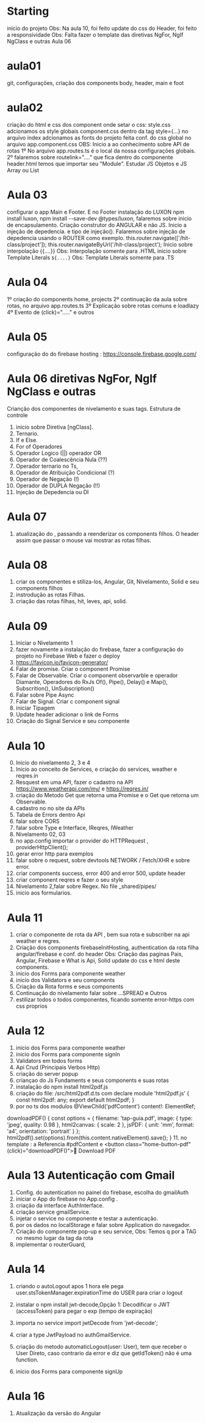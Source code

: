 # Starting

inicio do projeto
Obs: Na aula 10, foi feito update do css do Header, foi feito a responsividade
Obs: Falta fazer o template das diretivas NgFor, NgIf NgClass e outras Aula 06

# aula01

git, configurações, criação dos components body, header, main e foot

# aula02

criação do html e css dos component
onde setar o css:
style.css adcionamos os style globais
component.css
dentro da tag style={...}
no arquivo index adcionamos as fonts do projeto
feita conf. do css global no arquivo app.component.css
OBS: Inicio a ao conhecimento sobre API de rotas
1º No arquivo app.routes.ts é o local da nossa configurações globais.
2º falaremos sobre routelink="...." que fica dentro do componente header.html
temos que importar seu "Module".
Estudar JS Objetos e JS Array ou List

# Aula 03

configurar o app Main e Footer. E no Footer
instalação do LUXON npm install luxon, npm install --save-dev @types/luxon, falaremos sobre inicio de encapsulamento.
Criação construtor do ANGULAR e não JS.
Inicio a injeção de depedencia. e tipo de injeção().
Falaremos sobre injeção de depedencia usando o ROUTER como exemplo. this.router.navigate(['/hit-class/project']); this.router.navigateByUrl('/hit-class/project');
Inicio sobre interpolação {{....}} Obs: Interpolação somente para .HTML
inicio sobre Template Literals `${....}` Obs: Template Literals somente para .TS

# Aula 04

1º criação do components home, projects
2º continuação da aula sobre rotas, no arquivo app.routes.ts
3º Explicação sobre rotas comuns e loadlazy
4º Evento de (click)="....." e outros

# Aula 05

configuração do do firebase hosting : https://console.firebase.google.com/

# Aula 06 diretivas NgFor, NgIf NgClass e outras

Crianção dos componentes de nivelamento e suas tags.
Estrutura de controle

1. inicio sobre Diretiva [ngClass].
2. Ternario.
3. If e Else.
4. For of
   Operadores
5. Operador Logico (||) operador OR
6. Operador de Coalescência Nula (??)
7. Operador ternario no Ts,
8. Operador de Atribuição Condicional (?)
9. Operador de Negação (!)
10. Operador de DUPLA Negação (!!)
11. Injeção de Depedencia ou DI

# Aula 07

1. atualização do <app-header>, passando a reenderizar os components filhos.
   O header assim que passar o mouse vai mostrar as rotas filhas.

# Aula 08

1. criar os componentes e stiliza-los, Angular, Git, Nivelamento, Solid e seu components filhos
2. instrodução as rotas Filhas.
3. criação das rotas filhas, hit, leves, api, solid.

# Aula 09

1. Iniciar o Nivelamento 1
2. fazer novamente a instalação do firebase, fazer a configuração do projeto no Firebase Web e fazer o deploy
3. https://favicon.io/favicon-generator/
4. Falar de promise. Criar o component Promise
5. Falar de Observable. Criar o component observarble e operador Diamante<any>, Operadores do RxJs Of(), Pipe(), Delay() e Map(), Subscrition(), UnSubscription()
6. Falar sobre Pipe Async
7. Falar de Signal. Criar c component signal
8. iniciar Tipagem
9. Update header adicionar o link de Forms
10. Criação do Signal Service e seu componente

# Aula 10

0. Inicio do nivelamento 2, 3 e 4
1. Inicio ao conceito de Services, e criação do services, weather e reqres.in
2. Resquest em uma API, fazer o cadastro na API https://www.weatherapi.com/my/ e https://reqres.in/
3. criação do Metodo Get que retorna uma Promise e o Get que retorna um Observable.
4. cadastro no no site da APIs
5. Tabela de Errors dentro Api
6. falar sobre CORS
7. falar sobre Type e Interface, IReqres, IWeather
8. Nivelamento 02, 03
9. no app.config importar o provider do HTTPRequest , providerHttpClient();
10. gerar error http para exemplos
11. falar sobre o request, sobre devtools NETWORK / Fetch/XHR e sobre error.
12. criar components success, error 400 and error 500, update header
13. criar component reqres e fazer o seu style
14. Nivelamento 2,falar sobre Regex. No file \_shared/pipes/
15. inicio aos formularios.

# Aula 11

1. criar o componente de rota da API , bem sua rota e subscriber na api weather e regres.
2. Criação dos components firebaseInitHosting, authentication da rota filha angular/firebase e conf. do header
   Obs: Criação das paginas Pais, Angular, Firebase e What is Api, Solid update do css e html deste components.
3. inicio dos Forms para componente weather
4. inicio dos Validators e seu components
5. Criação da Rota forms e seus components
6. Continuação do nivelamento falar sobre ...SPREAD e Outros
7. estilizar todos o todos componentes, ficando somente error-https com css proprios

# Aula 12

1. inicio dos Forms para componente weather
2. inicio dos Forms para componente signIn
4. Validators em todos forms
5. Api Crud (Principais Verbos Http)
6. criação do server popup
7. criançao do Js Fundaments e seus components e suas rotas
8. instalação do npm install html2pdf.js
9. criação do file: /src/html2pdf.d.ts com declare module 'html2pdf.js' {
   const html2pdf: any;
   export default html2pdf;
   }
10. por no ts dos modulos @ViewChild('pdfContent') content!: ElementRef;

downloadPDF() {
const options = {
filename: 'tap-guia.pdf',
image: { type: 'jpeg', quality: 0.98 },
html2canvas: { scale: 2 },
jsPDF: { unit: 'mm', format: 'a4', orientation: 'portrait' }
};
html2pdf().set(options).from(this.content.nativeElement).save();
} 
11. no template : a Referencia #pdfContent e <button class="home-button-pdf" (click)="downloadPDF()">📄 Download PDF</button>

# Aula 13 Autenticação com Gmail
1. Config. do autentication no painel do firebase, escolha do gmailAuth
2. iniciar o App do firebase no App.config .
3. criação da interface AuthInterface.
4. criação service gmailService.
5. injetar o service no componente e testar a autenticação.
6. por os dados no localStorage e falar sobre Application do navegador.
7. Criação do componente pop-up e seu service, Obs: Temos q por a TAG no mesmo lugar da tag da rota
8. implementar o routerGuard, 


# Aula 14
1. criando o autoLogout apos 1 hora ele pega user.stsTokenManager.expirationTime do USER para criar o logout
2. instalar o npm install jwt-decode,Opção 1: Decodificar o JWT (accessToken) para pegar o exp (tempo de expiração)
3. importa no service import jwtDecode from 'jwt-decode';
4. criar a type  JwtPayload no authGmailService.
5. criação do metodo automaticLogout(user: User), tem que receber o User Direto,  caso contrario da error e diz que getIdToken() não é uma function.

5. inicio dos Forms para componente signUp

# Aula 16

1. Atualização da versão do Angular
